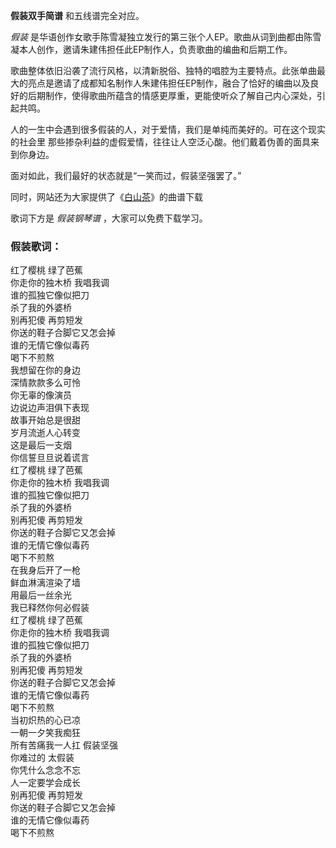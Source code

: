 

**假装双手简谱** 和五线谱完全对应。

_假装_ 是华语创作女歌手陈雪凝独立发行的第三张个人EP。歌曲从词到曲都由陈雪凝本人创作，邀请朱建伟担任此EP制作人，负责歌曲的编曲和后期工作。

歌曲整体依旧沿袭了流行风格，以清新脱俗、独特的唱腔为主要特点。此张单曲最大的亮点是邀请了成都知名制作人朱建伟担任EP制作，融合了恰好的编曲以及良好的后期制作，使得歌曲所蕴含的情感更厚重，更能使听众了解自己内心深处，引起共鸣。

人的一生中会遇到很多假装的人，对于爱情，我们是单纯而美好的。可在这个现实的社会里 那些掺杂利益的虚假爱情，往往让人空泛心酸。他们戴着伪善的面具来到你身边。

面对如此，我们最好的状态就是“一笑而过，假装坚强罢了。”

同时，网站还为大家提供了《[白山茶](Music-8801-白山茶-陈雪凝.html "白山茶")》的曲谱下载

歌词下方是 _假装钢琴谱_ ，大家可以免费下载学习。

### 假装歌词：

红了樱桃 绿了芭蕉  
你走你的独木桥 我唱我调  
谁的孤独它像似把刀  
杀了我的外婆桥  
别再犯傻 再剪短发  
你送的鞋子合脚它又怎会掉  
谁的无情它像似毒药  
喝下不煎熬  
我想留在你的身边  
深情款款多么可怜  
你无辜的像演员  
边说边声泪俱下表现  
故事开始总是很甜  
岁月流逝人心转变  
这是最后一支烟  
你信誓旦旦说着谎言  
红了樱桃 绿了芭蕉  
你走你的独木桥 我唱我调  
谁的孤独它像似把刀  
杀了我的外婆桥  
别再犯傻 再剪短发  
你送的鞋子合脚它又怎会掉  
谁的无情它像似毒药  
喝下不煎熬  
在我身后开了一枪  
鲜血淋漓渲染了墙  
用最后一丝余光  
我已释然你何必假装  
红了樱桃 绿了芭蕉  
你走你的独木桥 我唱我调  
谁的孤独它像似把刀  
杀了我的外婆桥  
别再犯傻 再剪短发  
你送的鞋子合脚它又怎会掉  
谁的无情它像似毒药  
喝下不煎熬  
当初炽热的心已凉  
一朝一夕笑我痴狂  
所有苦痛我一人扛 假装坚强  
你难过的 太假装  
你凭什么念念不忘  
人一定要学会成长  
别再犯傻 再剪短发  
你送的鞋子合脚它又怎会掉  
谁的无情它像似毒药  
喝下不煎熬

